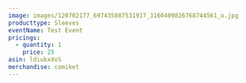```yaml
---
image: images/120702177_697435887531917_3160409826768744561_o.jpg
producttype: Sleeves
eventName: Test Event
pricings:
  - quantity: 1
    price: 25
asin: ldiukxXoS
merchandise: comiket
---
```

